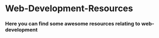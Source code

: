 # Web-Development-Resources

### Here you can find some awesome resources relating to web-development
